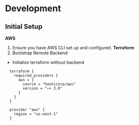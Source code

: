 # Development

## Initial Setup

**AWS**

1. Ensure you have AWS CLI set up and configured.
   **Terraform**
1. Bootstrap Remote Backend

- Initialize terraform without backend

```
  terraform {
    required_providers {
      aws = {
        source = "hashicorp/aws"
        version = "~> 3.0"
      }
    }
  }

  provider "aws" {
    region = "us-east-1"
  }

```

